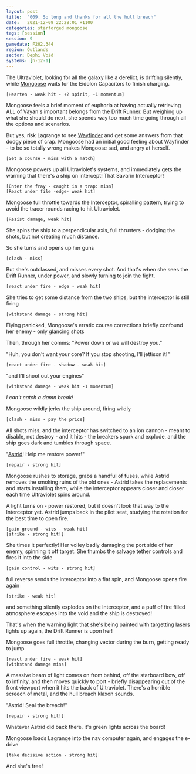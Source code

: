 ```yaml
---
layout: post
title:  "009. So long and thanks for all the hull breach"
date:   2021-12-09 22:28:01 +1100
categories: starforged mongoose
tags: [session]
session: 9
gamedate: F202.344
region: Outlands
sector: Dephi Void
systems: [h-12-1]
---
```


The Ultraviolet, looking for all the galaxy like a derelict, is drifting silently, while [Mongoose](/mongoose) waits for the Eidolon Capacitors to finish charging.

`[Hearten - weak hit - +2 spirit, -1 momentum]`

Mongoose feels a brief moment of euphoria at having actually retrieving ALL of Vayan's important belongs from the Drift Runner. But weighing up what she should do next, she spends way too much time going through all the options and scenarios.

But yes, risk Lagrange to see [Wayfinder](/npcs/wayfinder) and get some answers from that dodgy piece of crap. Mongoose had an initial good feeling about Wayfinder - to be so totally wrong makes Mongoose sad, and angry at herself.

`[Set a course - miss with a match]`

Mongoose powers up all Ultraviolet's systems, and immediately gets the warning that there's a ship on intercept! That Savarin Interceptor!

```
[Enter the fray - caught in a trap: miss]
[React under file -edge- weak hit]
```

Mongoose full throttle towards the Interceptor, spiralling pattern, trying to avoid the tracer rounds racing to hit Ultraviolet.

`[Resist damage, weak hit]`

She spins the ship to a perpendicular axis, full thrusters - dodging the shots, but not creating much distance.

So she turns and opens up her guns

`[clash - miss]`

But she's outclassed, and misses every shot. And that's when she sees the Drift Runner, under power, and slowly turning to join the fight.

`[react under fire - edge - weak hit]`

She tries to get some distance from the two ships, but the interceptor is still firing

`[withstand damage - strong hit]`

Flying panicked, Mongoose's erratic course corrections briefly confound her enemy - only glancing shots

Then, through her comms: "Power down or we will destroy you."

"Huh, you don't want your core? If you stop shooting, I'll jettison it!"

`[react under fire - shadow - weak hit]`

"and I'll shoot out your engines"

`[withstand damage - weak hit -1 momentum]`

_I can't catch a damn break!_
 
Mongoose wildly jerks the ship around, firing wildly

`[clash - miss - pay the price]`
 
All shots miss, and the interceptor has switched to an ion cannon - meant to disable, not destroy - and it hits - the breakers spark and explode, and the ship goes dark and tumbles through space.
 
"[Astrid](/npcs/astrid)! Help me restore power!"

`[repair - strong hit]`

Mongoose rushes to storage, grabs a handful of fuses, while Astrid removes the smoking ruins of the old ones - Astrid takes the replacements and starts installing them, while the interceptor appears closer and closer each time Ultraviolet spins around.
 
A light turns on - power restored, but it doesn't look that way to the Interceptor yet. Astrid jumps back in the pilot seat, studying the rotation for the best time to open fire.
 
```
[gain ground - wits - weak hit]
[strike - strong hit!]
```

She times it perfectly! Her volley badly damaging the port side of her enemy, spinning it off target. She thumbs the salvage tether controls and fires it into the side

`[gain control - wits - strong hit]`

full reverse sends the interceptor into a flat spin, and Mongoose opens fire again

`[strike - weak hit]`

and something silently explodes on the Interceptor, and a puff of fire filled atmosphere escapes into the void and the ship is destroyed!
 
That's when the warning light that she's being painted with targetting lasers lights up again, the Drift Runner is upon her!
 
Mongoose goes full throttle, changing vector during the burn, getting ready to jump

```
[react under fire - weak hit]
[withstand damage miss]
```
 
A massive beam of light comes on from behind, off the starboard bow, off to infinity, and then moves quickly to port - briefly disappearing out of the front viewport when it hits the back of Ultraviolet. There's a horrible screech of metal, and the hull breach klaxon sounds.
 
"Astrid! Seal the breach!"
 
`[repair - strong hit!]`

Whatever Astrid did back there, it's green lights across the board!

Mongoose loads Lagrange into the nav computer again, and engages the e-drive

`[take decisive action - strong hit]`
 
And she's free!

